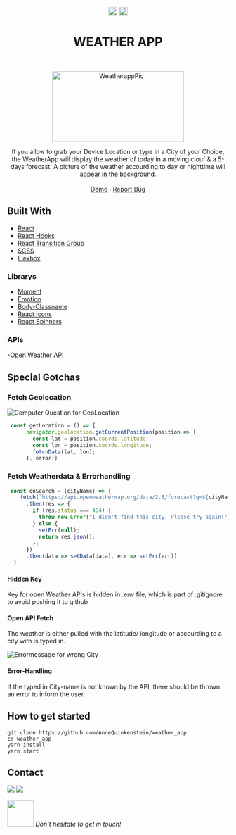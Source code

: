 

<p align="center">
  <a href="mailto:a.quinkenstein@gmail.com"><img src="https://image.flaticon.com/icons/svg/725/725643.svg" height="20" width="20" /></a>
  <a href="https://linkedin.com/in/AnneQuinkenstein"><img src="https://cdn.jsdelivr.net/npm/simple-icons@3.0.1/icons/linkedin.svg" height="20"     width="20" /></a>
</p>

<!-- PROJECT LOGO -->

  <h1 align="center">WEATHER APP</h3>

<br />
<p align="center">
  <a href="https://weather-aquin.netlify.app/">
    <img src="https://i.imgur.com/M00gkyA.jpg" alt="WeatherappPic" width="300" height="160">
  </a>

  <p align="center">
    If you allow to grab your Device Location or type in a City of your Choice, the WeatherApp will display the weather of today in a moving clouf & a 5-days forecast. A picture of the weather accourding to day or nighttime will appear in the background. 
    <br />
    <br />
    <a href="https://weather-aquin.netlify.app/">Demo</a>
    ·
    <a href="https://github.com/AnneQuinkenstein/weather_app/issues">Report Bug</a>
  </p>
</p>

## Built With

- [React](https://reactjs.org/)
- [React Hooks](https://reactjs.org/)
- [React Transition Group](http://reactcommunity.org/react-transition-group/)
- [SCSS](https://sass-lang.com/)
- [Flexbox](https://dev.to/annequinkenstein/til-css-flexbox-glo)

### Librarys
- [Moment](https://www.npmjs.com/package/react-moment)
- [Emotion](https://emotion.sh/docs/introduction)
- [Body-Classname](https://www.npmjs.com/package/react-body-classname)
- [React Icons](https://react-icons.github.io)
- [React Spinners](https://www.npmjs.com/package/react-spinners)

### APIs
-[Open Weather API](https://openweathermap.org/api)

## Special Gotchas 
### Fetch Geolocation
 ![Computer Question for GeoLocation](https://i.imgur.com/OsIBFEN.png)

```javascript 
 const getLocation = () => {
      navigator.geolocation.getCurrentPosition(position => {
        const lat = position.coords.latitude;
        const lon = position.coords.longitude;
        fetchData(lat, lon);
      }, error)}
``` 
### Fetch Weatherdata & Errorhandling 

```javascript 
 const onSearch = (cityName) => {
    fetch(`https://api.openweathermap.org/data/2.5/forecast?q=${cityName}&appid=${process.env.REACT_APP_OPENWEATHER_API_KEY}&units=metric`)
      .then(res => {
        if (res.status === 404) {
          throw new Error("I didn't find this city. Please try again!");
        } else {
          setErr(null);
          return res.json();
        };
      })
      .then(data => setData(data), err => setErr(err))
  }
``` 

#### Hidden Key
Key for open Weather APIs is hidden in .env file, which is part of .gitignore to avoid pushing it to github

#### Open API Fetch
 The weather is either pulled with the latitude/ longitude or accourding to a city with is typed in. 

 ![Errormessage for wrong City](https://i.imgur.com/cfkE4Q5.png)
#### Error-Handling
 If the typed in City-name is not known by the API, there should be thrown an error to inform the user. 
  
## How to get started
    git clone https://github.com/AnneQuinkenstein/weather_app
    cd weather_app
    yarn install
    yarn start

## Contact

<p> <a target="_blank" href="https://www.linkedin.com/in/anne-quinkenstein"><img src="https://img.shields.io/badge/-LinkedIn-0077B5?style=for-the-badge&logo=Linkedin&logoColor=white"></img></a>
<a target="_blank" href="mailto:a.quinkenstein@gmail.com"><img src="https://img.shields.io/badge/-Gmail-D14836?style=for-the-badge&logo=Gmail&logoColor=white"></img></a>
</p>

<img src="https://media.giphy.com/media/LnQjpWaON8nhr21vNW/giphy.gif" width="60"> <em>Don't hesitate to get in touch!</em>
